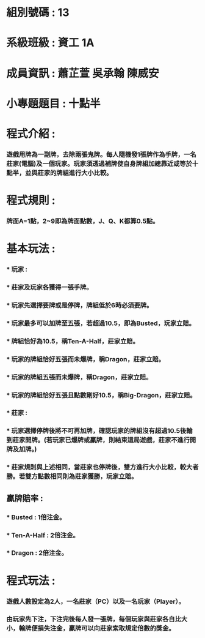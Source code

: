 # 組別號碼 : 13
# 系級班級 : 資工 1A
# 成員資訊 : 蕭芷萱 吳承翰 陳威安
# 小專題題目 : 十點半
# 程式介紹 :
### 遊戲用牌為一副牌，去除兩張鬼牌。每人隨機發1張牌作為手牌，一名莊家(電腦)及一個玩家。玩家須透過補牌使自身牌組加總靠近或等於十點半，並與莊家的牌組進行大小比較。
# 程式規則 :
### 牌面A=1點，2~9即為牌面點數，J、Q、K都算0.5點。
# 基本玩法 :
### * 玩家 :
###   * 莊家及玩家各獲得一張手牌。
###   * 玩家先選擇**要牌**或是**停牌**，牌組低於6時必須要牌。
###   * 玩家最多可以加牌至五張，若超過10.5，即為**Busted**，玩家立賠。
###   * 牌組恰好為10.5，稱**Ten-A-Half**，莊家立賠。
###   * 玩家的牌組恰好五張而未爆牌，稱**Dragon**，莊家立賠。
###   * 玩家的牌組五張而未爆牌，稱**Dragon**，莊家立賠。
###   * 玩家的牌組恰好五張且點數剛好10.5，稱**Big-Dragon**，莊家立賠。
### * 莊家 :
###   * 玩家選擇**停牌**後將不可再加牌，確認玩家的牌組沒有超過10.5後輪到莊家開牌。(若玩家已爆牌或贏牌，則結束這局遊戲，莊家不進行開牌及加牌。)
###   * 莊家規則與上述相同，當莊家也停牌後，雙方進行大小比較，較大者勝。若雙方點數相同則為莊家獲勝，玩家立賠。  
## 贏牌賠率 :
### * Busted : 1倍注金。
### * Ten-A-Half : 2倍注金。
### * Dragon : 2倍注金。
# 程式玩法 : 
### 遊戲人數設定為2人，一名莊家（PC）以及一名玩家（Player）。
### 由玩家先下注，下注完後每人發一張牌，每個玩家與莊家各自比大小，輸牌便損失注金，贏牌可以向莊家索取規定倍數的獎金。
